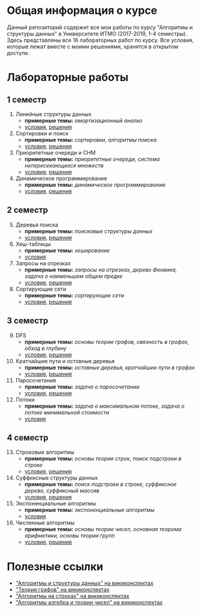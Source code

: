 # Общая информация о курсе

Данный репозиторий содержит все мои работы по курсу "Алгоритмы и структуры данных" в Университете ИТМО (2017-2019, 1-4 семестры). Здесь представлены все 16 лабораторных работ по курсу. Все условия, которые лежат вместе с моими решениями, хранятся в открытом доступе.

# Лабораторные работы

## 1 семестр

1. Линейные структуры данных
    * **примерные темы:** _амортизационный анализ_
    * [условия](https://github.com/cannor147/itmo-algo/blob/master/lab01-linear/tasks.pdf), [решения](https://github.com/cannor147/itmo-algo/blob/master/lab01-linear)
2. Сортировки и поиск
    * **примерные темы:** _сортировки, алгоритмы поиска_
    * [условия](https://github.com/cannor147/itmo-algo/blob/master/lab02-sort/tasks.pdf), [решения](https://github.com/cannor147/itmo-algo/blob/master/lab02-sort)
3. Приоритетные очереди и СНМ
    * **примерные темы:** _приоритетные очереди, система непересекающихся множеств_
    * [условия](https://github.com/cannor147/itmo-algo/blob/master/lab03-heap-dsu/tasks.pdf), [решения](https://github.com/cannor147/itmo-algo/blob/master/lab03-heap-dsu)
4. Динамическое программирование
    * **примерные темы:** _динамическое программирование_
    * [условия](https://github.com/cannor147/itmo-algo/blob/master/lab04-dp/tasks.pdf), [решения](https://github.com/cannor147/itmo-algo/blob/master/lab04-dp)

## 2 семестр

5. Деревья поиска
   * **примерные темы:** _поисковые структуры данных_
   * [условия](https://github.com/cannor147/itmo-algo/blob/master/lab05-bst/tasks.pdf), [решения](https://github.com/cannor147/itmo-algo/blob/master/lab05-bst)
6. Хеш-таблицы
   * **примерные темы:** _хеширование_
   * [условия](https://github.com/cannor147/itmo-algo/blob/master/lab06-hash/tasks.pdf)
7. Запросы на отрезках
   * **примерные темы:** _запросы на отрезках, дерево Фенвика, задача о наименьшем общем предке_
   * [условия](https://github.com/cannor147/itmo-algo/blob/master/lab07-segment/tasks.pdf), [решения](https://github.com/cannor147/itmo-algo/blob/master/lab07-segment)
8. Сортирующие сети
   * **примерные темы:** _сортирующие сети_
   * [условия](https://github.com/cannor147/itmo-algo/blob/master/lab08-sortnet/tasks.pdf), [решения](https://github.com/cannor147/itmo-algo/blob/master/lab08-sortnet)

## 3 семестр

9. DFS
   * **примерные темы:** _основы теории графов, связность в графах, обход в глубину_
   * [условия](https://github.com/cannor147/itmo-algo/blob/master/lab09-dfs/tasks.pdf), [решения](https://github.com/cannor147/itmo-algo/blob/master/lab09-dfs)
10. Кратчайшие пути и остовные деревья
    * **примерные темы:** _остовные деревья, кратчайшие пути в графах_
    * [условия](https://github.com/cannor147/itmo-algo/blob/master/lab10-shortest-spanning/tasks.pdf), [решения](https://github.com/cannor147/itmo-algo/blob/master/lab10-shortest-spanning)
11. Паросочетания
    * **примерные темы:** _задача о паросочетании_
    * [условия](https://github.com/cannor147/itmo-algo/blob/master/lab11-matching/tasks.pdf), [решения](https://github.com/cannor147/itmo-algo/blob/master/lab11-matching)
12. Потоки
    * **примерные темы:** _задача о максимальном потоке, задача о потоке минимальной стоимости_
    * [условия](https://github.com/cannor147/itmo-algo/blob/master/lab12-flow/tasks.pdf)

## 4 семестр

13. Строковые алгоритмы
    * **примерные темы:** _основы теории строк, поиск подстроки в строке_
    * [условия](https://github.com/cannor147/itmo-algo/blob/master/lab13-strings/tasks.pdf), [решения](https://github.com/cannor147/itmo-algo/blob/master/lab13-strings)
14. Суффиксные структуры данных
    * **примерные темы:** _поиск подстроки в строке, суффиксное дерево, суффиксный массив_
    * [условия](https://github.com/cannor147/itmo-algo/blob/master/lab14-suffix/tasks.pdf), [решения](https://github.com/cannor147/itmo-algo/blob/master/lab14-suffix)
15. Экспоненциальные алгоритмы
    * **примерные темы:** _экспоненциальные алгоритмы_
    * [условия](https://github.com/cannor147/itmo-algo/blob/master/lab15-exp/tasks.pdf)
16. Численные алгоритмы
    * **примерные темы:** _основы теории чисел, основная теорема арифметики, основы теории групп_
    * [условия](https://github.com/cannor147/itmo-algo/blob/master/lab16-numbers/tasks.pdf), [решения](https://github.com/cannor147/itmo-algo/blob/master/lab16-numbers)

# Полезные ссылки

* ["Алгоритмы и структуры данных" на викиконспектах](http://neerc.ifmo.ru/wiki/index.php?title=%D0%90%D0%BB%D0%B3%D0%BE%D1%80%D0%B8%D1%82%D0%BC%D1%8B_%D0%B8_%D1%81%D1%82%D1%80%D1%83%D0%BA%D1%82%D1%83%D1%80%D1%8B_%D0%B4%D0%B0%D0%BD%D0%BD%D1%8B%D1%85)
* ["Теория графов" на викиконспектах](http://neerc.ifmo.ru/wiki/index.php?title=%D0%A2%D0%B5%D0%BE%D1%80%D0%B8%D1%8F_%D0%B3%D1%80%D0%B0%D1%84%D0%BE%D0%B2)
* ["Алгоритмы на строках" на викиконспектах](http://neerc.ifmo.ru/wiki/index.php?title=%D0%90%D0%BB%D0%B3%D0%BE%D1%80%D0%B8%D1%82%D0%BC%D1%8B_%D0%BD%D0%B0_%D1%81%D1%82%D1%80%D0%BE%D0%BA%D0%B0%D1%85)
* ["Алгоритмы алгебра и теории чисел" на викиконспектах](http://neerc.ifmo.ru/wiki/index.php?title=%D0%90%D0%BB%D0%B3%D0%BE%D1%80%D0%B8%D1%82%D0%BC%D1%8B_%D0%B0%D0%BB%D0%B3%D0%B5%D0%B1%D1%80%D1%8B_%D0%B8_%D1%82%D0%B5%D0%BE%D1%80%D0%B8%D0%B8_%D1%87%D0%B8%D1%81%D0%B5%D0%BB)